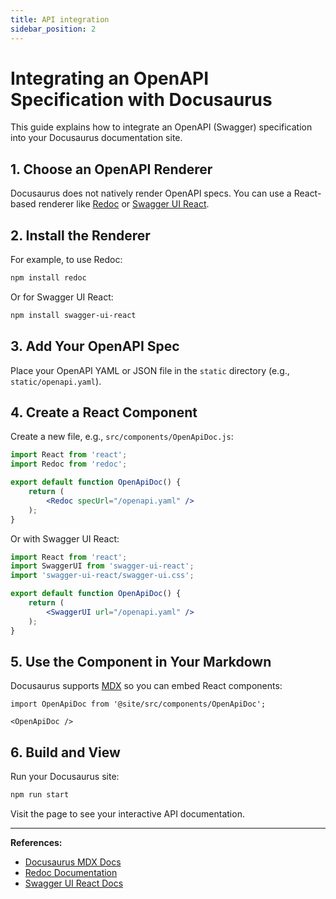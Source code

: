 ```yaml
---
title: API integration
sidebar_position: 2
---
```


# Integrating an OpenAPI Specification with Docusaurus

This guide explains how to integrate an OpenAPI (Swagger) specification into your Docusaurus documentation site.

## 1. Choose an OpenAPI Renderer

Docusaurus does not natively render OpenAPI specs. You can use a React-based renderer like [Redoc](https://github.com/Redocly/redoc) or [Swagger UI React](https://github.com/swagger-api/swagger-ui).

## 2. Install the Renderer

For example, to use Redoc:

```bash
npm install redoc
```

Or for Swagger UI React:

```bash
npm install swagger-ui-react
```

## 3. Add Your OpenAPI Spec

Place your OpenAPI YAML or JSON file in the `static` directory (e.g., `static/openapi.yaml`).

## 4. Create a React Component

Create a new file, e.g., `src/components/OpenApiDoc.js`:

```jsx
import React from 'react';
import Redoc from 'redoc';

export default function OpenApiDoc() {
    return (
        <Redoc specUrl="/openapi.yaml" />
    );
}
```

Or with Swagger UI React:

```jsx
import React from 'react';
import SwaggerUI from 'swagger-ui-react';
import 'swagger-ui-react/swagger-ui.css';

export default function OpenApiDoc() {
    return (
        <SwaggerUI url="/openapi.yaml" />
    );
}
```

## 5. Use the Component in Your Markdown

Docusaurus supports [MDX](https://docusaurus.io/docs/markdown-features/react) so you can embed React components:

```mdx
import OpenApiDoc from '@site/src/components/OpenApiDoc';

<OpenApiDoc />
```

## 6. Build and View

Run your Docusaurus site:

```bash
npm run start
```

Visit the page to see your interactive API documentation.

---

**References:**
- [Docusaurus MDX Docs](https://docusaurus.io/docs/markdown-features/react)
- [Redoc Documentation](https://redocly.com/docs/redoc/)
- [Swagger UI React Docs](https://github.com/swagger-api/swagger-ui)
